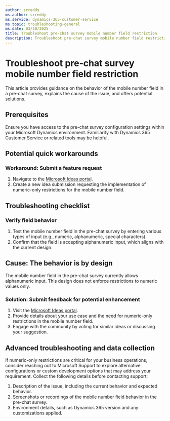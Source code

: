 ```yaml
---
author: srreddy
ms.author: srreddy
ms.service: dynamics-365-customer-service
ms.topic: troubleshooting-general
ms.date: 03/20/2025
title: Troubleshoot pre-chat survey mobile number field restriction
description: Troubleshoot pre-chat survey mobile number field restriction
---
```

# Troubleshoot pre-chat survey mobile number field restriction

This article provides guidance on the behavior of the mobile number field in a pre-chat survey, explains the cause of the issue, and offers potential solutions.

## Prerequisites

Ensure you have access to the pre-chat survey configuration settings within your Microsoft Dynamics environment. Familiarity with Dynamics 365 Customer Service or related tools may be helpful.

## Potential quick workarounds

### Workaround: Submit a feature request

1. Navigate to the [Microsoft Ideas portal](https://experience.dynamics.com/ideas/).
2. Create a new idea submission requesting the implementation of numeric-only restrictions for the mobile number field.

## Troubleshooting checklist

### Verify field behavior

1. Test the mobile number field in the pre-chat survey by entering various types of input (e.g., numeric, alphanumeric, special characters).
2. Confirm that the field is accepting alphanumeric input, which aligns with the current design.

## Cause: The behavior is by design

The mobile number field in the pre-chat survey currently allows alphanumeric input. This design does not enforce restrictions to numeric values only.

### Solution: Submit feedback for potential enhancement

1. Visit the [Microsoft Ideas portal](https://experience.dynamics.com/ideas/).
2. Provide details about your use case and the need for numeric-only restrictions in the mobile number field.
3. Engage with the community by voting for similar ideas or discussing your suggestion.

## Advanced troubleshooting and data collection

If numeric-only restrictions are critical for your business operations, consider reaching out to Microsoft Support to explore alternative configurations or custom development options that may address your requirement. Collect the following details before contacting support:

1. Description of the issue, including the current behavior and expected behavior.
2. Screenshots or recordings of the mobile number field behavior in the pre-chat survey.
3. Environment details, such as Dynamics 365 version and any customizations applied.